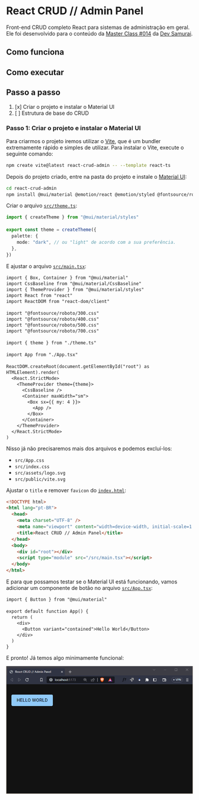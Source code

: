 # React CRUD // Admin Panel

Front-end CRUD completo React para sistemas de administração em geral. Ele foi desenvolvido para o conteúdo da [Master Class #014](https://youtube.com/live/mXHkDD9PRM0) da [Dev Samurai](https://devsamurai.com.br).

## Como funciona

## Como executar

## Passo a passo

1. [x] Criar o projeto e instalar o Material UI
2. [ ] Estrutura de base do CRUD

### Passo 1: Criar o projeto e instalar o Material UI

Para criarmos o projeto iremos utilizar o [Vite](https://vitejs.dev/), que é um bundler extremamente rápido e simples de utilizar. Para instalar o Vite, execute o seguinte comando:

```sh
npm create vite@latest react-crud-admin -- --template react-ts
```

Depois do projeto criado, entre na pasta do projeto e instale o [Material UI](https://mui.com/material-ui/getting-started/installation/):

```sh
cd react-crud-admin
npm install @mui/material @emotion/react @emotion/styled @fontsource/roboto @mui/icons-material
```

Criar o arquivo [`src/theme.ts`](./src/theme.ts):

```ts
import { createTheme } from "@mui/material/styles"

export const theme = createTheme({
  palette: {
    mode: "dark", // ou "light" de acordo com a sua preferência.
  },
})
```

E ajustar o arquivo [`src/main.tsx`](./src/main.tsx):

```tsx
import { Box, Container } from "@mui/material"
import CssBaseline from "@mui/material/CssBaseline"
import { ThemeProvider } from "@mui/material/styles"
import React from "react"
import ReactDOM from "react-dom/client"

import "@fontsource/roboto/300.css"
import "@fontsource/roboto/400.css"
import "@fontsource/roboto/500.css"
import "@fontsource/roboto/700.css"

import { theme } from "./theme.ts"

import App from "./App.tsx"

ReactDOM.createRoot(document.getElementById("root") as HTMLElement).render(
  <React.StrictMode>
    <ThemeProvider theme={theme}>
      <CssBaseline />
      <Container maxWidth="sm">
        <Box sx={{ my: 4 }}>
          <App />
        </Box>
      </Container>
    </ThemeProvider>
  </React.StrictMode>
)
```

Nisso já não precisaremos mais dos arquivos e podemos excluí-los:

- `src/App.css`
- `src/index.css`
- `src/assets/logo.svg`
- `src/public/vite.svg`

Ajustar o `title` e remover `favicon` do [`index.html`](./index.html):

```html
<!DOCTYPE html>
<html lang="pt-BR">
  <head>
    <meta charset="UTF-8" />
    <meta name="viewport" content="width=device-width, initial-scale=1.0" />
    <title>React CRUD // Admin Panel</title>
  </head>
  <body>
    <div id="root"></div>
    <script type="module" src="/src/main.tsx"></script>
  </body>
</html>
```

E para que possamos testar se o Material UI está funcionando, vamos adicionar um componente de botão no arquivo [`src/App.tsx`](./src/App.tsx):

```tsx
import { Button } from "@mui/material"

export default function App() {
  return (
    <div>
      <Button variant="contained">Hello World</Button>
    </div>
  )
}
```

E pronto! Já temos algo minimamente funcional:

![Hello World](./docs/hello-world.png)

